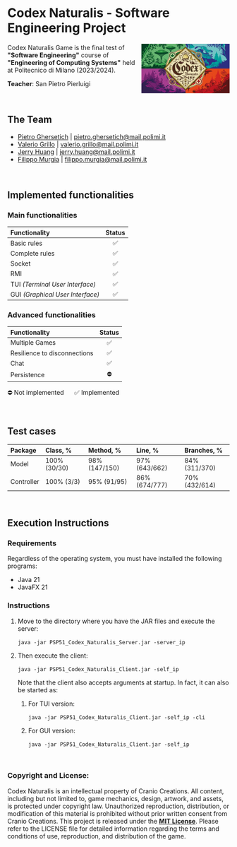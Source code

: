 # Codex Naturalis - Software Engineering Project

<img src="CodexNaturalis/src/main/resources/it/polimi/ingsw/images/background/CodexNaturalisBackground.jpg" width="200" align="right" />

Codex Naturalis Game is the final test of **"Software Engineering"** course of **"Engineering of Computing Systems"** held at Politecnico di Milano (2023/2024).

**Teacher**: San Pietro Pierluigi

&nbsp;
## The Team
* [Pietro Ghersetich](https://github.com/PietroGhersetich) | pietro.ghersetich@mail.polimi.it
* [Valerio Grillo](https://github.com/Valegrl) | valerio.grillo@mail.polimi.it
* [Jerry Huang](https://github.com/polimiJHuang) | jerry.huang@mail.polimi.it
* [Filippo Murgia](https://github.com/filippomurgia) | filippo.murgia@mail.polimi.it

&nbsp;
## Implemented functionalities

### Main functionalities
| Functionality                    | Status |
|:---------------------------------|:------:|
| Basic rules                      |   ✅    |
| Complete rules                   |   ✅    |
| Socket                           |   ✅    |
| RMI                              |   ✅    |
| TUI _(Terminal User Interface)_  |   ✅    |
| GUI _(Graphical User Interface)_ |   ✅    |

### Advanced functionalities
| Functionality                | Status |
|:-----------------------------|:------:|
| Multiple Games               |   ✅    |
| Resilience to disconnections |   ✅    |
| Chat                         |   ✅    |
| Persistence                  |   ⛔    |


⛔ Not implemented &nbsp;&nbsp;&nbsp;&nbsp; ✅ Implemented

&nbsp;
## Test cases
| Package    | Class, %     | Method, %     | Line, %       | Branches, %   |
|:-----------|:-------------|:--------------|:--------------|:--------------|
| Model      | 100% (30/30) | 98% (147/150) | 97% (643/662) | 84% (311/370) |
| Controller | 100% (3/3)   | 95% (91/95)   | 86% (674/777) | 70% (432/614) |

&nbsp;
## Execution Instructions

### Requirements

Regardless of the operating system, you must have installed the following programs:
- Java 21
- JavaFX 21

### Instructions
1. Move to the directory where you have the JAR files and execute the server:
    ```shell
    java -jar PSP51_Codex_Naturalis_Server.jar -server_ip
    ```
2. Then execute the client:
    ```shell
    java -jar PSP51_Codex_Naturalis_Client.jar -self_ip
    ```

   Note that the client also accepts arguments at startup. In fact, it can also be started as:
    1. For TUI version:

        ```shell
        java -jar PSP51_Codex_Naturalis_Client.jar -self_ip -cli 
        ```
    2. For GUI version:

        ```shell
        java -jar PSP51_Codex_Naturalis_Client.jar -self_ip
        ```

&nbsp;
### Copyright and License:

Codex Naturalis is an intellectual property of Cranio Creations. All content, including but not limited to, game
mechanics, design, artwork, and assets, is protected under copyright law.
Unauthorized reproduction, distribution, or modification of this material is prohibited
without prior written consent from Cranio Creations. This project is released under the  **[MIT License](LICENSE.txt)**.
Please refer to the LICENSE file for detailed information regarding the terms and conditions of use, reproduction, and
distribution of the game.
